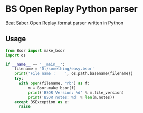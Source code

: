 # BS Open Replay Python parser

[Beat Saber Open Replay format](https://github.com/BeatLeader/BS-Open-Replay) parser written in Python

## Usage
```python
from Bsor import make_bsor
import os

if __name__ == '__main__':
    filename = 'D:/something/easy.bsor'
    print('File name :    ', os.path.basename(filename))
    try:
      with open(filename, "rb") as f:
          m = Bsor.make_bsor(f)
          print('BSOR Version: %d' % m.file_version)
          print('BSOR notes: %d' % len(m.notes))
    except BSException as e:
      raise
